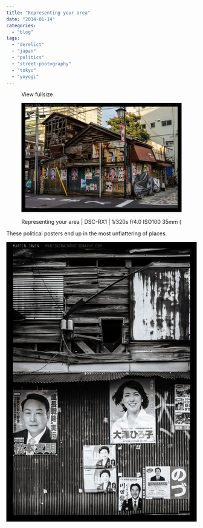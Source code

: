 ```yaml
---
title: "Representing your area"
date: "2014-01-14"
categories: 
  - "blog"
tags: 
  - "derelict"
  - "japan"
  - "politics"
  - "street-photography"
  - "tokyo"
  - "yoyogi"
---
```


<figure>

View fullsize

![Representing your area | DSC-RX1 | 1/320s f/4.0 ISO100 35mm (](/assets/images/557e3-20140112-_dsc2163.jpg)

<figcaption>



Representing your area | DSC-RX1 | 1/320s f/4.0 ISO100 35mm (





</figcaption>



</figure>

These political posters end up in the most unflattering of places.

![20140112-_DSC2164.jpg](/assets/images/5043c-20140112-_dsc2164.jpg)

